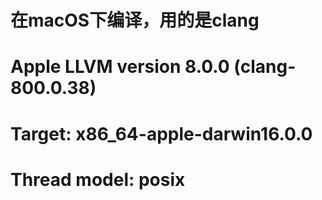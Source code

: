 # 在macOS下编译，用的是clang
# Apple LLVM version 8.0.0 (clang-800.0.38)
# Target: x86_64-apple-darwin16.0.0
# Thread model: posix

